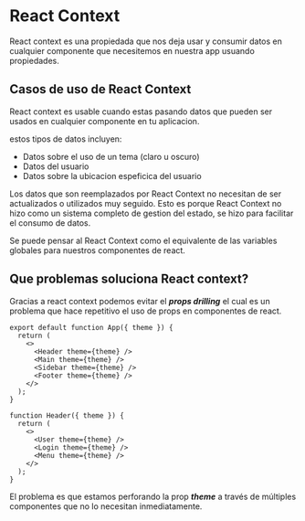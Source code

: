 # React Context

React context es una propiedada que nos deja usar y consumir datos en cualquier componente que necesitemos en nuestra app usuando propiedades.

## Casos de uso de React Context

React context es usable cuando estas pasando datos que pueden ser usados en cualquier componente en tu aplicacion.

estos tipos de datos incluyen:

- Datos sobre el uso de un tema (claro u oscuro)
- Datos del usuario
- Datos sobre la ubicacion espeficica del usuario

Los datos que son reemplazados por React Context no necesitan de ser actualizados o utilizados muy seguido. Esto es porque React Context no hizo como un sistema completo de gestion del estado, se hizo para facilitar el consumo de datos.

Se puede pensar al React Context como el equivalente de las variables globales para nuestros componentes de react.

## Que problemas soluciona React context?

Gracias a react context podemos evitar el ___props drilling___ el cual es un problema que hace repetitivo el uso de props en componentes de react.

```JS
export default function App({ theme }) {
  return (
    <>
      <Header theme={theme} />
      <Main theme={theme} />
      <Sidebar theme={theme} />
      <Footer theme={theme} />
    </>
  );
}

function Header({ theme }) {
  return (
    <>
      <User theme={theme} />
      <Login theme={theme} />
      <Menu theme={theme} />
    </>
  );
}
```

El problema es que estamos perforando la prop ___theme___ a través de múltiples componentes que no lo necesitan inmediatamente.
